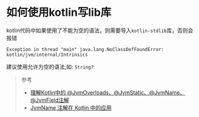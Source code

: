 # 如何使用kotlin写lib库

kotlin代码中如果使用了不能为空的语法，则需要导入`kotlin-stdlib`库，否则会报错

```
Exception in thread "main" java.lang.NoClassDefFoundError: kotlin/jvm/internal/Intrinsics
```

建议使用允许为空的语法,如: `String?`

> 参考
>
> - [理解Kotlin中的 @JvmOverloads、@JvmStatic、@JvmName、@JvmField注解](https://www.jianshu.com/p/0d312fac3a65)
> - [JvmName 注解在 Kotlin 中的应用](https://droidyue.com/blog/2019/09/01/jvm-name-annotations-kotlin/)
